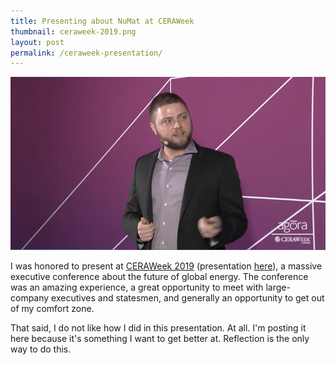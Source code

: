 ```yaml
---
title: Presenting about NuMat at CERAWeek
thumbnail: ceraweek-2019.png
layout: post
permalink: /ceraweek-presentation/
---
```


![](/assets/2019-03-15-ceraweek-presentation/ceraweek-2019.png)

I was honored to present at [CERAWeek 2019](https://ceraweek.com/about/ceraweek-2019.html) (presentation [here](https://ondemand.ceraweek.com/detail/video/6020822535001/next-generation-separation-purification-and-catalyst-technologies)), a massive executive conference about the future of global energy. The conference was an amazing experience, a great opportunity to meet with large-company executives and statesmen, and generally an opportunity to get out of my comfort zone.

That said, I do not like how I did in this presentation. At all. I'm posting it here because it's something I want to get better at. Reflection is the only way to do this.
